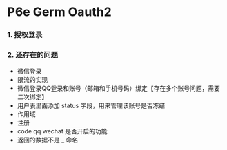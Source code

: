 # P6e Germ Oauth2



### 1. 授权登录



### 2. 还存在的问题

+ 微信登录
+ 限流的实现
+ 微信登录QQ登录和账号（邮箱和手机号码）绑定【存在多个账号问题，需要二次绑定】
+ 用户表里面添加 status 字段，用来管理该账号是否冻结
+ 作用域
+ 注册
+ code qq wechat 是否开启的功能
+ 返回的数据不是 _ 命名